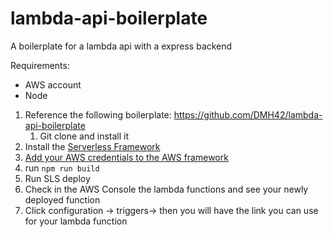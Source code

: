 # lambda-api-boilerplate
A boilerplate for a lambda api with a express backend


Requirements:

- AWS account
- Node

1. Reference the following boilerplate: https://github.com/DMH42/lambda-api-boilerplate
    1. Git clone and install it
2. Install the [Serverless Framework](https://www.npmjs.com/package/serverless)
3. [Add your AWS credentials to the AWS framework](https://www.serverless.com/framework/docs/providers/aws/guide/credentials)
4. run `npm run build`
5. Run SLS deploy
6. Check in the AWS Console the lambda functions and see your newly deployed function
7. Click configuration → triggers→ then you will have the link you can use for your lambda function
